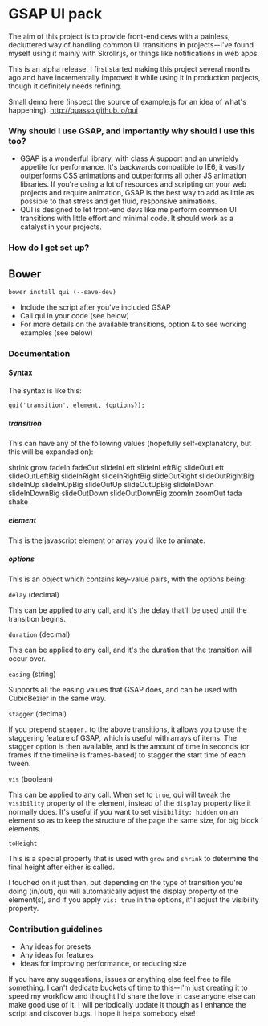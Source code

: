 # **GSAP UI pack** #

The aim of this project is to provide front-end devs with a painless, decluttered way of handling common UI transitions in projects--I've found myself using it mainly with Skrollr.js, or things like notifications in web apps.

This is an alpha release. I first started making this project several months ago and have incrementally improved it while using it in production projects, though it definitely needs refining. 

Small demo here (inspect the source of example.js for an idea of what's happening): http://quasso.github.io/qui

### Why should I use GSAP, and importantly why should I use this too? ###

* GSAP is a wonderful library, with class A support and an unwieldy appetite for performance. It's backwards compatible to IE6, it vastly outperforms CSS animations and outperforms all other JS animation libraries. If you're using a lot of resources and scripting on your web projects and require animation, GSAP is the best way to add as little as possible to that stress and get fluid, responsive animations.
* QUI is designed to let front-end devs like me perform common UI transitions with little effort and minimal code. It should work as a catalyst in your projects. 

### How do I get set up? ###

## Bower ##

`bower install qui (--save-dev)`

* Include the script after you've included GSAP
* Call qui in your code (see below)
* For more details on the available transitions, option & to see working examples (see below)

### Documentation ###

#### Syntax ####

The syntax is like this:

`qui('transition', element, {options});`

##### transition #####

This can have any of the following values (hopefully self-explanatory, but this will be expanded on): 

shrink
grow
fadeIn
fadeOut
slideInLeft
slideInLeftBig
slideOutLeft
slideOutLeftBig
slideInRight
slideInRightBig
slideOutRight
slideOutRightBig
slideInUp
slideInUpBig
slideOutUp
slideOutUpBig
slideInDown
slideInDownBig
slideOutDown
slideOutDownBig
zoomIn
zoomOut
tada
shake

##### element ##### 

This is the javascript element or array you'd like to animate.

##### options #####
 
This is an object which contains key-value pairs, with the options being:

`delay` (decimal)

This can be applied to any call, and it's the delay that'll be used until the transition begins.

`duration` (decimal)

This can be applied to any call, and it's the duration that the transition will occur over.

`easing` (string)

Supports all the easing values that GSAP does, and can be used with CubicBezier in the same way.

`stagger` (decimal)

If you prepend `stagger.` to the above transitions, it allows you to use the staggering feature of GSAP, which is useful with arrays of items. The stagger option is then available, and is the amount of time in seconds (or frames if the timeline is frames-based) to stagger the start time of each tween.

`vis` (boolean)

This can be applied to any call. When set to `true`, qui will tweak the `visibility` property of the element, instead of the `display` property like it normally does. It's useful if you want to set `visibility: hidden` on an element so as to keep the structure of the page the same size, for big block elements.

`toHeight`

This is a special property that is used with `grow` and `shrink` to determine the final height after either is called. 

I touched on it just then, but depending on the type of transition you're doing (in/out), qui will automatically adjust the display property of the element(s), and if you apply `vis: true` in the options, it'll adjust the visibility property.

### Contribution guidelines ###

* Any ideas for presets
* Any ideas for features
* Ideas for improving performance, or reducing size

If you have any suggestions, issues or anything else feel free to file something. I can't dedicate buckets of time to this--I'm just creating it to speed my workflow and thought I'd share the love in case anyone else can make good use of it. I will periodically update it though as I enhance the script and discover bugs. I hope it helps somebody else!

